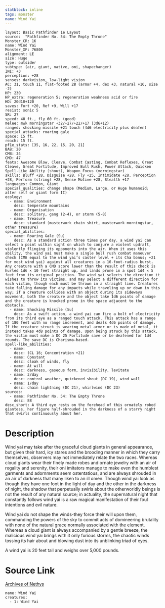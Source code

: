 ```yaml
---
statblock: inline
tags: monster
name: Wind Yai
---
```

```statblock
layout: Basic Pathfinder 1e Layout
source:  "Pathfinder No. 54: The Empty Throne"
Monster_CR: 16
name: Wind Yai
Monster_XP: 76800
alignment: LE
size: Huge
type: outsider
subtype: (air, giant, native, oni, shapechanger)
INI: +3
perception: +28
senses: darkvision, low-light vision
AC: 31, touch 11, flat-footed 28 (armor +4, dex +3, natural +16, size -2)
HP: 230
HP_extra: regeneration 5; regeneration weakness acid or fire
HD: 20d10+120
saves: Fort +20, Ref +9, Will +17
resist: sonic 5
SR: 27
speed: 40 ft., fly 60 ft. (good)
melee: mwk morningstar +32/+27/+22/+17 (3d6+12)
ranged: shocking missile +21 touch (4d6 electricity plus deafen)
special_attacks: roaring gale
space: 15 ft.
reach: 15 ft.
pf1e_stats: [35, 16, 22, 15, 20, 21]
BAB: 20
CMB: 34
CMD: 47
feats: Awesome Blow, Cleave, Combat Casting, Combat Reflexes, Great Cleave, Great Fortitude, Improved Bull Rush, Power Attack, Quicken Spell-Like Ability (shout), Weapon Focus (morningstar)
skills: Bluff +28, Disguise +28, Fly +25, Intimidate +28, Perception +28, Perform (string) +28, Sense Motive +28, Stealth +17
languages: Common, Giant
special_qualities: change shape (Medium, Large, or Huge humanoid; alter self or giant form II)
ecology:
  - name: Environment
    desc: temperate mountains
  - name: Organisation
    desc: solitary, gang (2-4), or storm (5-8)
  - name: Treasure
    desc: standard (masterwork chain shirt, masterwork morningstar, other treasure)
special_abilities:
  - name: Roaring Gale (Su)
    desc: As a standard action three times per day, a wind yai can select a point within sight on which to conjure a violent updraft, violently flinging its opponents into the air. When it uses this ability, the wind yai must make a single bull rush combat maneuver check (CMB equal to the wind yai’s caster level + its Cha bonus; +21 for most wind yai) against all creatures in a 10-foot-radius burst. Any creature with a CMD score lower than the result of this check is hurled 1d6 × 10 feet straight up, and lands prone in a spot 1d4 × 5 feet from its original position. The wind yai selects the direction it wishes to throw its victims, and may select a different direction for each victim, though each must be thrown in a straight line. Creatures take falling damage for any impacts while traveling up or down in this way; if a creature collides with an object during its sideways movement, both the creature and the object take 1d6 points of damage and the creature is knocked prone in the space adjacent to the obstacle.
  - name: Shocking Missile (Su)
    desc: As a swift action, a wind yai can fire a bolt of electricity from its third eye as a ranged touch attack. This attack has a range of 180 feet with no range increment, and deals 4d6 points of damage. If the creature struck is wearing metal armor or is made of metal, it instead takes 4d8 points of damage. Upon being struck by this attack, the victim must make a DC 25 Fortitude save or be deafened for 1d4 rounds. The save DC is Charisma-based.
spell-like_abilities:
  - name:
    desc: (CL 16; Concentration +21)
  - name: Constant
    desc: cloak of winds, fly
  - name: At will
    desc: darkness, gaseous form, invisibility, levitate
  - name: 3/day
    desc: control weather, quickened shout (DC 19), wind wall
  - name: 1/day
    desc: chain lightning (DC 21), whirlwind (DC 23)
sources:
  - name: Pathfinder No. 54: The Empty Throne
    desc: 88
desc_short: A third eye rests on the forehead of this ornately robed giantess, her figure half-shrouded in the darkness of a starry night that swirls continuously about her.
```
# Description
Wind yai may take after the graceful cloud giants in general appearance, but given their hard, icy stares and the brooding manner in which they carry themselves, observers may not immediately relate the two races. Whereas cloud giants wear their finely made robes and ornate jewelry with an air of regality and serenity, their oni imitators manage to make even the humblest garments and adornments seem ostentatious, and are always shrouded in an air of darkness that many liken to an ill omen. Though wind yai look as though they have one foot in the light of day and the other in the darkness of night, the shadow that perpetually swirls about the otherworldly beings is not the result of any natural source; in actuality, the supernatural night that constantly follows wind yai is a raw magical manifestation of their foul intentions and evil nature.

Wind yai do not shape the winds-they force their will upon them, commanding the powers of the sky to commit acts of domineering brutality with none of the natural grace normally associated with the element. Whereas a cloud giant is always accompanied by a gentle breeze, the malicious wind yai brings with it only furious storms, the chaotic winds tossing its hair about and blowing dust into its unblinking triad of eyes.

A wind yai is 20 feet tall and weighs over 5,000 pounds.
# Source Link
[Archives of Nethys](https://aonprd.com/MonsterDisplay.aspx?ItemName=Wind%20Yai)
```encounter-table
name: Wind Yai
creatures:
  - 1: Wind Yai
```
